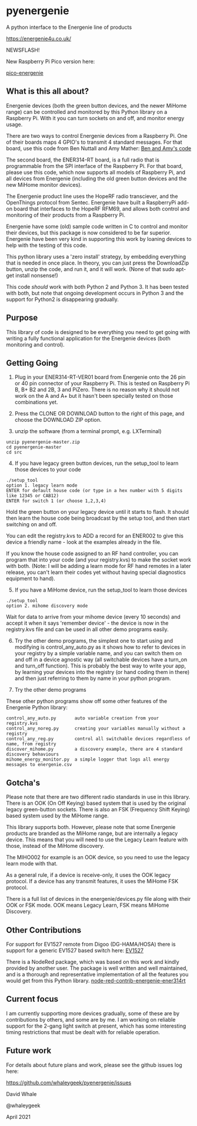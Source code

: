# pyenergenie
A python interface to the Energenie line of products

https://energenie4u.co.uk/

NEWSFLASH!

New Raspberry Pi Pico version here:

[pico-energenie](https://github.com/thinking-binaries/pico-energenie)

## What is this all about?

Energenie devices (both the green button devices, and the newer MiHome range)
can be controlled and monitored by this Python library on a Raspberry Pi.
With it you can turn sockets on and off, and monitor energy usage.

There are two ways to control Energenie devices from a Raspberry Pi.
One of their boards maps 4 GPIO's to transmit 4 standard messages.
For that board, use this code from Ben Nuttall and Amy Mather:
[Ben and Amy's code](https://pypi.python.org/pypi/energenie)

The second board, the ENER314-RT board, is a full radio that is programmable
from the SPI interface of the Raspberry Pi. For that board, please use
this code, which now supports all models of Raspberry Pi, and all devices
from Energenie (including the old green button devices and the new
MiHome monitor devices).

The Energenie product line uses the HopeRF radio transciever, and the OpenThings 
protocol from Sentec. Energenie have built a RaspberryPi add-on board that 
interfaces to the HopeRF RFM69, and allows both control and monitoring of their 
products from a Raspberry Pi.

Energenie have some (old) sample code written in C to control and monitor
their devices, but this package is now considered to be far superior. Energenie
have been very kind in supporting this work by loaning devices to help with the
testing of this code.

This python library uses a 'zero install' strategy, by embedding everything
that is needed in once place. In theory, you can just press the DownloadZip
button, unzip the code, and run it, and it will work. (None of that
sudo apt-get install nonsense!)

This code *should* work with both Python 2 and Python 3. It has been tested
with both, but note that ongoing development occurs in Python 3 and the
support for Python2 is disappearing gradually.


## Purpose

This library of code is designed to be everything you need to get going with
writing a fully functional application for the Energenie devices (both 
monitoring and control).


## Getting Going

1) Plug in your ENER314-RT-VER01 board from Energenie onto the 26 pin or 40 pin 
connector of your Raspberry Pi. This is tested on Raspberry Pi B, B+ B2 and 2B, 3 and PiZero. There is
no reason why it should not work on the A and A+ but it hasn't been specially tested on
those combinations yet.

2) Press the CLONE OR DOWNLOAD button to the right of this page, and choose the
DOWNLOAD ZIP option.

3) unzip the software (from a terminal prompt, e.g. LXTerminal)

```
unzip pyenergenie-master.zip
cd pyenergenie-master
cd src
```

4) If you have legacy green button devices, run the setup_tool to learn those devices
to your code


```
./setup_tool
option 1. legacy learn mode
ENTER for default house code (or type in a hex number with 5 digits like 12345 or CAB12)
ENTER for switch 1 (or choose 1,2,3,4)
```

Hold the green button on your legacy device until it starts to flash. It should then
learn the house code being broadcast by the setup tool, and then start switching on and
off.

You can edit the registry.kvs to ADD a record for an ENER002 to give this device a
friendly name - look at the examples already in the file.

If you know the house code assigned to an RF hand controller, you can program that into
your code (and your registry.kvs) to make the socket work with both. (Note: I will be adding
a learn mode for RF hand remotes in a later release, you can't learn their codes yet without
having special diagnostics equipment to hand).

5) If you have a MiHome device, run the setup_tool to learn those devices

```
./setup_tool
option 2. mihome discovery mode
```

Wait for data to arrive from your mihome device (every 10 seconds) and accept it
when it says 'remember device' - the device is now in the registry.kvs file
and can be used in all other demo programs easily.

6) Try the other demo programs, the simplest one to start using and modifying
is control_any_auto.py as it shows how to refer to devices in your registry
by a simple variable name, and you can switch them on and off in a device
agnostic way (all switchable devices have a turn_on and turn_off function).
This is probably the best way to write your app, by learning your devices
into the registry (or hand coding them in there) and then just referring to them
by name in your python program.

7) Try the other demo programs

These other python programs show off some other features of the Energenie Python
library:

```
control_any_auto.py       auto variable creation from your registry.kvs
control_any_noreg.py      creating your variables manually without a registry
control_any_reg.py        control all switchable devices regardless of name, from registry
discover_mihome.py        a discovery example, there are 4 standard discovery behaviours
mihome_energy_monitor.py  a simple logger that logs all energy messages to energenie.csv
```

## Gotcha's

Please note that there are two different radio standards in use in this library. 
There is an OOK (On Off Keying) based system that is used by the original legacy green-button sockets.
There is also an FSK (Frequency Shift Keying) based system used by the MiHome range.

This library supports both. However, please note that some Energenie products are
branded as the MiHome range, but are internally a legacy device. This means that you will
need to use the Legacy Learn feature with those, instead of the MiHome discovery.

The MIHO002 for example is an OOK device, so you need to use the legacy learn mode
with that. 

As a general rule, if a device is receive-only, it uses the OOK legacy protocol.
If a device has any transmit features, it uses the MiHome FSK protocol.

There is a full list of devices in the energenie/devices.py file along with their 
OOK or FSK mode. OOK means Legacy Learn, FSK means MiHome Discovery.

## Other Contributions

For support for EV1527 remote from Digoo (DG-HAMA/HOSA) there is support
for a generic EV1527 based switch here:
[EV1527](https://github.com/steadramon/pyenergenie)

There is a NodeRed package, which was based on this work and kindly provided by 
another user. The package is well written and well maintained, and is a thorough
and representative implementation of all the features you would get from this
Python library.
[node-red-contrib-energenie-ener314rt](https://flows.nodered.org/node/node-red-contrib-energenie-ener314rt)


## Current focus

I am currently supporting more devices gradually, some of these are by contributions
by others, and some are by me. I am working on reliable support for the 2-gang
light switch at present, which has some interesting timing restrictions that must
be dealt with for reliable operation.

## Future work

For details about future plans and work, please see the github issues log here:

https://github.com/whaleygeek/pyenergenie/issues


David Whale

@whaleygeek

April 2021

